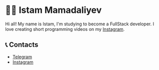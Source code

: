 # 👨‍💻 Istam Mamadaliyev

Hi all! My name is Istam, I'm studying to become a FullStack developer. I love creating short programming videos on my [Instagram](https://www.instagram.com/istam_ake/).


## 📞 Contacts

* [Telegram](https://t.me/Istam_contact)
* [Instagram](https://www.instagram.com/istam_ake/)